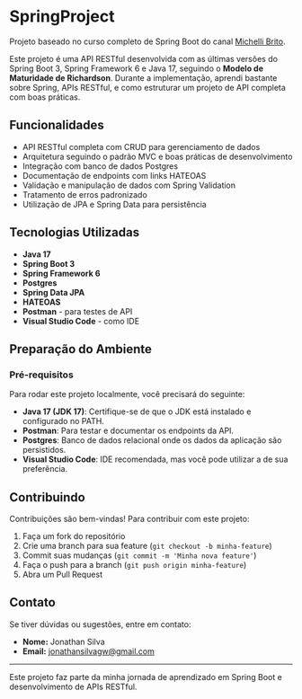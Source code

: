 # SpringProject

Projeto baseado no curso completo de Spring Boot do canal [Michelli Brito](https://www.youtube.com/watch?v=wlYvA2b1BWI&t=22s).

Este projeto é uma API RESTful desenvolvida com as últimas versões do Spring Boot 3, Spring Framework 6 e Java 17, seguindo o **Modelo de Maturidade de Richardson**. Durante a implementação, aprendi bastante sobre Spring, APIs RESTful, e como estruturar um projeto de API completa com boas práticas.

## Funcionalidades

- API RESTful completa com CRUD para gerenciamento de dados
- Arquitetura seguindo o padrão MVC e boas práticas de desenvolvimento
- Integração com banco de dados Postgres
- Documentação de endpoints com links HATEOAS
- Validação e manipulação de dados com Spring Validation
- Tratamento de erros padronizado
- Utilização de JPA e Spring Data para persistência

## Tecnologias Utilizadas

- **Java 17**
- **Spring Boot 3**
- **Spring Framework 6**
- **Postgres**
- **Spring Data JPA**
- **HATEOAS**
- **Postman** - para testes de API
- **Visual Studio Code** - como IDE

## Preparação do Ambiente

### Pré-requisitos
Para rodar este projeto localmente, você precisará do seguinte:

- **Java 17 (JDK 17)**: Certifique-se de que o JDK está instalado e configurado no PATH.
- **Postman**: Para testar e documentar os endpoints da API.
- **Postgres**: Banco de dados relacional onde os dados da aplicação são persistidos.
- **Visual Studio Code**: IDE recomendada, mas você pode utilizar a de sua preferência.

## Contribuindo

Contribuições são bem-vindas! Para contribuir com este projeto:

1. Faça um fork do repositório
2. Crie uma branch para sua feature (`git checkout -b minha-feature`)
3. Commit suas mudanças (`git commit -m 'Minha nova feature'`)
4. Faça o push para a branch (`git push origin minha-feature`)
5. Abra um Pull Request

## Contato

Se tiver dúvidas ou sugestões, entre em contato:

- **Nome:** Jonathan Silva
- **Email:** [jonathansilvagw@gmail.com](mailto:jonathansilvagw@gmail.com)

---

Este projeto faz parte da minha jornada de aprendizado em Spring Boot e desenvolvimento de APIs RESTful.
